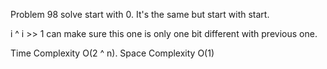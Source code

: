 Problem 98 solve start with 0. It's the same but start with start.


i ^ i >> 1 can make sure this one is only one bit different with previous one.


Time Complexity O(2 ^ n). Space Complexity O(1)


